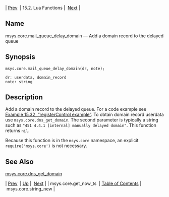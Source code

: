 | [Prev](lua.ref.msys.core.get_now_ts)  | 15.2. Lua Functions |  [Next](lua.ref.msys.core.string_new.php) |

<a name="lua.ref.msys.core.mail_queue_delay_domain"></a>
## Name

msys.core.mail_queue_delay_domain — Add a domain record to the delayed queue

<a name="idp24130720"></a>
## Synopsis

`msys.core.mail_queue_delay_domain(dr, note);`

```
dr: userdata, domain_record
note: string
```
<a name="idp24133072"></a>
## Description

Add a domain record to the delayed queue. For a code example see [Example 15.32, “registerControl example”](lua.ref.msys.registerControl#lua.ref.msys.registerControl.example "Example 15.32. registerControl example"). To obtain domain record userdata use `msys.core.dns_get_domain`. The second parameter is typically a string such as `"451 4.4.1 [internal] manually delayed domain"`. This function returns `nil`.

Because this function is in the `msys.core` namespace, an explicit `require('msys.core')` is not necessary.

<a name="idp24137744"></a>
## See Also

[msys.core.dns_get_domain](lua.ref.msys.core.dns_get_domain "msys.core.dns_get_domain")

| [Prev](lua.ref.msys.core.get_now_ts)  | [Up](lua.function.details.php) |  [Next](lua.ref.msys.core.string_new.php) |
| msys.core.get_now_ts  | [Table of Contents](index) |  msys.core.string_new |

